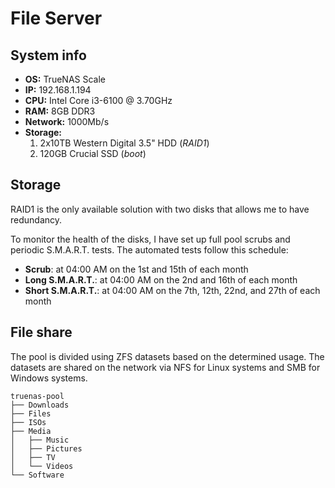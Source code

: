 # File Server

## System info

- **OS:** TrueNAS Scale
- **IP:** 192.168.1.194
- **CPU:** Intel Core i3-6100 @ 3.70GHz
- **RAM:** 8GB DDR3
- **Network:** 1000Mb/s
- **Storage:** 
    1. 2x10TB Western Digital 3.5" HDD (*RAID1*)
    2. 120GB Crucial SSD (*boot*)

## Storage

RAID1 is the only available solution with two disks that allows me to have redundancy.

To monitor the health of the disks, I have set up full pool scrubs and periodic S.M.A.R.T. tests. The automated tests follow this schedule:

- **Scrub**: at 04:00 AM on the 1st and 15th of each month
- **Long S.M.A.R.T.**: at 04:00 AM on the 2nd and 16th of each month
- **Short S.M.A.R.T.**: at 04:00 AM on the 7th, 12th, 22nd, and 27th of each month


## File share

The pool is divided using ZFS datasets based on the determined usage. The datasets are shared on the network via NFS for Linux systems and SMB for Windows systems.

```
truenas-pool
├── Downloads
├── Files
├── ISOs
├── Media
│   ├── Music
│   ├── Pictures
│   ├── TV
│   └── Videos
└── Software
```
